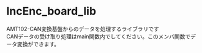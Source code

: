 # IncEnc_board_lib  
AMT102-CAN変換基盤からのデータを処理するライブラリです  
CANデータの受け取り処理はmain関数内でしてください。このメンバ関数でデータ変換ができます。
